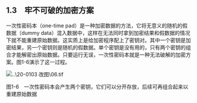    

## 1.3　牢不可破的加密方案

一次性密码本（one-time pad）是一种加密数据的方法，它将无意义的随机的假数据（dummy data）混入数据中，这样在无法同时拿到加密结果和假数据的情况下就不能重建原始数据。这实质上是给加密程序配上了密钥对。其中一个密钥是加密结果，另一个密钥则是随机的假数据。单个密钥是没有用的，只有两个密钥的组合才能解密出原始数据。只要运行无误，一次性密码本就是一种无法破解的加密方案。图1-6演示了这一过程。

![..\20-0103 改图\06.tif](../0-Assets/Epubook/算法精粹：经典计算机科学问题的%20Python%20实现%20(David%20Kopec%20[Kopec,%20David])%20(Z-Library)/images/00011.jpeg)

图1-6　一次性密码本会产生两个密钥，它们可以分开存放，后续可再组合起来以重建原始数据